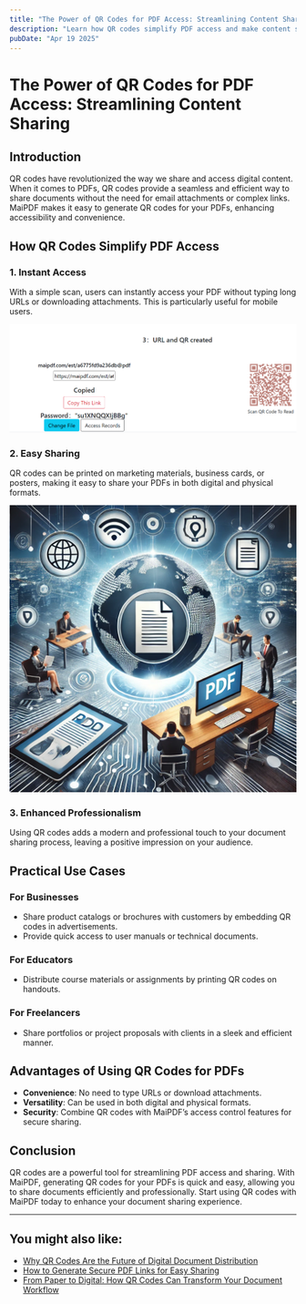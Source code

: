 ```yaml
---
title: "The Power of QR Codes for PDF Access: Streamlining Content Sharing"
description: "Learn how QR codes simplify PDF access and make content sharing more efficient."
pubDate: "Apr 19 2025"
---
```


# The Power of QR Codes for PDF Access: Streamlining Content Sharing

## Introduction

QR codes have revolutionized the way we share and access digital content. When it comes to PDFs, QR codes provide a seamless and efficient way to share documents without the need for email attachments or complex links. MaiPDF makes it easy to generate QR codes for your PDFs, enhancing accessibility and convenience.

## How QR Codes Simplify PDF Access

### 1. Instant Access

With a simple scan, users can instantly access your PDF without typing long URLs or downloading attachments. This is particularly useful for mobile users.

![PDF Link and QR Code](../../../public/maipdf-images/result%20of%20pdf%20link%20and%20qr%20code.png)

### 2. Easy Sharing

QR codes can be printed on marketing materials, business cards, or posters, making it easy to share your PDFs in both digital and physical formats.

![Share PDF Worldwide](../../../public/maipdf-images/share%20pdf%20wordwide.png)

### 3. Enhanced Professionalism

Using QR codes adds a modern and professional touch to your document sharing process, leaving a positive impression on your audience.

## Practical Use Cases

### For Businesses

- Share product catalogs or brochures with customers by embedding QR codes in advertisements.
- Provide quick access to user manuals or technical documents.

### For Educators

- Distribute course materials or assignments by printing QR codes on handouts.

### For Freelancers

- Share portfolios or project proposals with clients in a sleek and efficient manner.

## Advantages of Using QR Codes for PDFs

- **Convenience**: No need to type URLs or download attachments.
- **Versatility**: Can be used in both digital and physical formats.
- **Security**: Combine QR codes with MaiPDF’s access control features for secure sharing.

## Conclusion

QR codes are a powerful tool for streamlining PDF access and sharing. With MaiPDF, generating QR codes for your PDFs is quick and easy, allowing you to share documents efficiently and professionally. Start using QR codes with MaiPDF today to enhance your document sharing experience.

---

## You might also like:

- [Why QR Codes Are the Future of Digital Document Distribution](/blog/qr-codes-future-digital-distribution/)
- [How to Generate Secure PDF Links for Easy Sharing](/blog/secure-pdf-links/)
- [From Paper to Digital: How QR Codes Can Transform Your Document Workflow](/blog/paper-to-digital-workflow/)